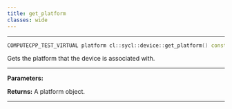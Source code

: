 ```yaml
---
title: get_platform
classes: wide
---
```



---

```cpp
COMPUTECPP_TEST_VIRTUAL platform cl::sycl::device::get_platform() const
```


Gets the platform that the device is associated with. 


---
**Parameters:**

**Returns:** A platform object. 

---
